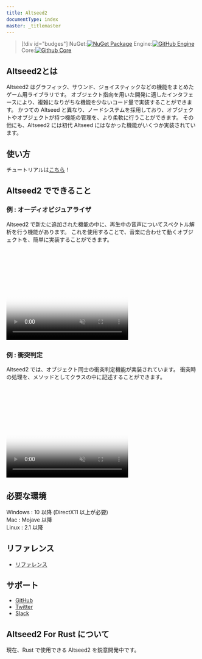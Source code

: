 ```yaml
---
title: Altseed2
documentType: index
master: _titlemaster
---
```


>[!div id="budges"]
>NuGet:[![NuGet Package](https://img.shields.io/nuget/vpre/Altseed2?color=darkgreen&logo=nuget&label=%20&style=plastic)](https://www.nuget.org/packages/Altseed2)
>Engine:[![GitHub Engine](https://img.shields.io/github/commits-since/altseed/Altseed2-csharp/2.0.0-beta3?include_prereleases&logo=github&color=blue&style=plastic)](https://github.com/altseed/Altseed2-csharp)
>Core:[![Github Core](https://img.shields.io/github/milestones/progress/altseed/Altseed2/1?color=orange&logo=github&style=plastic)](https://github.com/altseed/Altseed2)


## Altseed2とは

Altseed2 はグラフィック、サウンド、ジョイスティックなどの機能をまとめたゲーム用ライブラリです。
オブジェクト指向を用いた開発に適したインタフェースにより、複雑になりがちな機能を少ないコード量で実装することができます。
かつての Altseed と異なり、ノードシステムを採用しており、オブジェクトやオブジェクトが持つ機能の管理を、より柔軟に行うことができます。
その他にも、Altseed2 には初代 Altseed にはなかった機能がいくつか実装されています。

## 使い方

チュートリアルは[こちら](Tutorials/Chap0/index.md)！



## Altseed2 でできること

### 例 : オーディオビジュアライザ
Altseed2 で新たに追加された機能の中に、再生中の音声についてスペクトル解析を行う機能があります。
これを使用することで、音楽に合わせて動くオブジェクトを、簡単に実装することができます。

<video width="320" height="240" autoplay muted="true" loop="true" preload poster="Images/Spectrum.png">
  <source src="Images/Spectrum.mp4" type="video/mp4">
  <source src="Images/Spectrum.webm" type="video/webm">
  <img src="Images/Spectrum.png">
</video>

<!--[!code-csharp[Main](Src/Samples/AudioVisualizerDemonstration/AudioVisualizerDemonstration.cs)]-->

### 例 : 衝突判定
Altseed2 では、オブジェクト同士の衝突判定機能が実装されています。
衝突時の処理を、メソッドとしてクラスの中に記述することができます。

<video width="320" height="240" autoplay muted="true" loop="true" preload poster="Images/Collision.png">
  <source src="Images/Collision.mp4" type="video/mp4">
  <source src="Images/Collision.webm" type="video/webm">
  <img src="Images/Collision.png">
</video>

<!--[!code-csharp[Main](Src/Samples/CollisionDemonstration/CollisionDemonstration.cs)]-->

## 必要な環境
Windows : 10 以降 (DirectX11 以上が必要)  
Mac : Mojave 以降  
Linux : 2.1 以降

## リファレンス
- [リファレンス](xref:Altseed2)

## サポート
- [GitHub](https://github.com/altseed/Altseed2)
- [Twitter](https://twitter.com/altseed)
- [Slack](https://altseed.herokuapp.com/)

## Altseed2 For Rust について

現在、Rust で使用できる Altseed2 を鋭意開発中です。